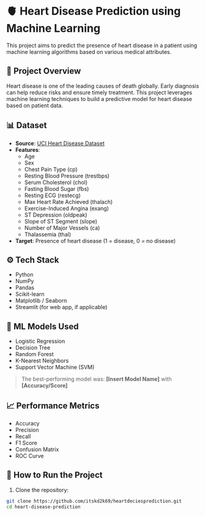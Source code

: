 # 🫀 Heart Disease Prediction using Machine Learning

This project aims to predict the presence of heart disease in a patient using machine learning algorithms based on various medical attributes.

## 📌 Project Overview

Heart disease is one of the leading causes of death globally. Early diagnosis can help reduce risks and ensure timely treatment. This project leverages machine learning techniques to build a predictive model for heart disease based on patient data.

## 📊 Dataset

- **Source**: [UCI Heart Disease Dataset](https://www.kaggle.com/ronitf/heart-disease-uci)
- **Features**:
  - Age
  - Sex
  - Chest Pain Type (cp)
  - Resting Blood Pressure (trestbps)
  - Serum Cholesterol (chol)
  - Fasting Blood Sugar (fbs)
  - Resting ECG (restecg)
  - Max Heart Rate Achieved (thalach)
  - Exercise-Induced Angina (exang)
  - ST Depression (oldpeak)
  - Slope of ST Segment (slope)
  - Number of Major Vessels (ca)
  - Thalassemia (thal)
- **Target**: Presence of heart disease (1 = disease, 0 = no disease)

## ⚙️ Tech Stack

- Python
- NumPy
- Pandas
- Scikit-learn
- Matplotlib / Seaborn
- Streamlit (for web app, if applicable)

## 🧠 ML Models Used

- Logistic Regression
- Decision Tree
- Random Forest
- K-Nearest Neighbors
- Support Vector Machine (SVM)

> The best-performing model was: **[Insert Model Name]** with **[Accuracy/Score]**

## 📈 Performance Metrics

- Accuracy
- Precision
- Recall
- F1 Score
- Confusion Matrix
- ROC Curve

## 🚀 How to Run the Project

1. Clone the repository:

```bash
git clone https://github.com/itskd2k69/heartdeciesprediction.git
cd heart-disease-prediction
